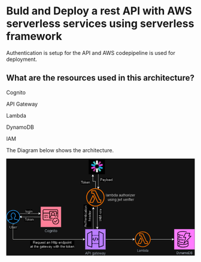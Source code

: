 # Buld and Deploy a rest API with AWS serverless services using serverless framework

Authentication is setup for the API and AWS codepipeline is used for deployment.

## What are the resources used in this architecture?

Cognito

API Gateway

Lambda

DynamoDB

IAM

The Diagram below shows the architecture.

![My Awesome Logo](lambda_authorizer.png)